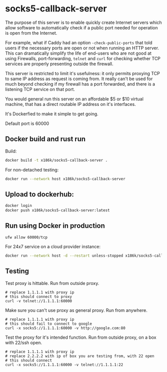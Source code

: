 # socks5-callback-server

The purpose of this server is to enable quickly create Internet servers
which allow software to automatically check if a public port
needed for operation is open from the Internet.

For example, what if Caddy had an option `-check-public-ports` that told users if the 
necessary ports are open or not when running an HTTP server.
This can dramatically simplify the life of end-users who are not good at using Firewalls, port-forwarding, `telnet` and `curl` for checking whether TCP services are properly
presenting outside the firewall.

This server is restricted to limit it's usefulness: it only permits proxying TCP to same IP address as request is coming from. It really can't be used for much beyond checking if my firewall has
a port forwarded, and there is a listening TCP service on that port.

You would general run this server on an affordable $5 or $10 virtual machine, that has a direct routable IP address on it's interfaces.

It's Dockerfied to make it simple to get going.

Default port is 60000

## Docker build and rust run


Build:
```bash
docker build -t x186k/socks5-callback-server .
```

For non-detached testing:
```bash
docker run --network host x186k/socks5-callback-server
```

## Upload to dockerhub:

```bash
docker login
docker push x186k/socks5-callback-server:latest
```

## Run using Docker in production 

```
ufw allow 60000/tcp
```

For 24x7 service on a cloud provider instance:
```bash
docker run --network host -d --restart unless-stopped x186k/socks5-callback-server
```

## Testing

Test proxy is hittable.
Run from outside proxy.
```
# replace 1.1.1.1 with proxy ip
# this should connect to proxy
curl -v telnet://1.1.1.1:60000
```

Make sure you can't use proxy as general proxy.
Run from anywhere.
```
# replace 1.1.1.1 with proxy ip
# this should fail to connect to google
curl -x socks5://1.1.1.1:60000 -v http://google.com:80
```

Test the proxy for it's intended function.
Run from outside proxy, on a box with 22/ssh open.
```
# replace 1.1.1.1 with proxy ip
# replace 2.2.2.2 with ip of box you are testing from, with 22 open
# this should connect
curl -x socks5://1.1.1.1:60000 -v telnet://1.1.1.1:22
```


